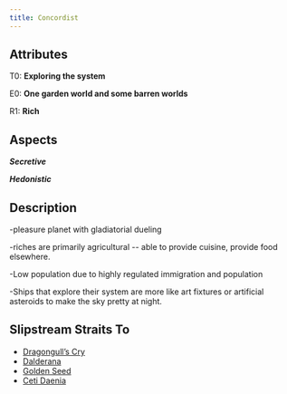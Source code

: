 ```yaml
---
title: Concordist
---
```


## Attributes

T0: **Exploring the system**

E0: **One garden world and some barren worlds**

R1: **Rich**

## Aspects

***Secretive***

***Hedonistic***

## Description

\-pleasure planet with gladiatorial dueling

\-riches are primarily agricultural \-- able to provide cuisine, provide food elsewhere.

\-Low population due to highly regulated immigration and population

\-Ships that explore their system are more like art fixtures or artificial asteroids to make the sky pretty at night.

## Slipstream Straits To

* [Dragongull’s Cry](dragongulls-cry)
* [Dalderana](dalderana)
* [Golden Seed](golden-seed)
* [Ceti Daenia](ceti-daenia)